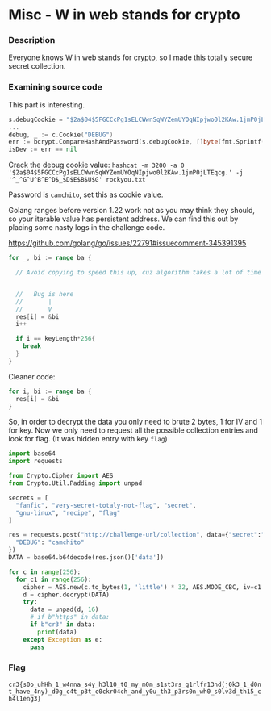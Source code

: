 # Misc - W in web stands for crypto

### Description
Everyone knows W in web stands for crypto, so I made this totally secure secret collection. 

### Examining source code
This part is interesting.

```go
s.debugCookie = "$2a$04$5FGCCcPg1sELCWwnSqWYZemUYOqNIpjwo0l2KAw.1jmP0jLTEqcg."
...
debug, _ := c.Cookie("DEBUG")
err := bcrypt.CompareHashAndPassword(s.debugCookie, []byte(fmt.Sprintf("DEBUG_%s_DEBUG", debug)))
isDev := err == nil
```

Crack the debug cookie value:
`hashcat -m 3200 -a 0 '$2a$04$5FGCCcPg1sELCWwnSqWYZemUYOqNIpjwo0l2KAw.1jmP0jLTEqcg.' -j '^_^G^U^B^E^D$_$D$E$B$U$G' rockyou.txt`

Password is `camchito`, set this as cookie value.

Golang ranges before version 1.22 work not as you may think they should, so your iterable value has persistent address. We can find this out by placing some nasty logs in the challenge code.

https://github.com/golang/go/issues/22791#issuecomment-345391395

```go
for _, bi := range ba {

  // Avoid copying to speed this up, cuz algorithm takes a lot of time as security pay off 


  //   Bug is here
  //       |
  //       V
  res[i] = &bi
  i++

  if i == keyLength*256{
    break
  }
}
```

Cleaner code:

```go
for i, bi := range ba {
  res[i] = &bi
}
```

So, in order to decrypt the data you only need to brute 2 bytes, 1 for IV and 1 for key. Now we only need to request all the possible collection entries and look for flag. (It was hidden entry with key `flag`)

```py
import base64
import requests

from Crypto.Cipher import AES
from Crypto.Util.Padding import unpad

secrets = [
  "fanfic", "very-secret-totaly-not-flag", "secret",
  "gnu-linux", "recipe", "flag"
]

res = requests.post("http://challenge-url/collection", data={"secret":"flag"}, cookies={
  "DEBUG": "camchito"
})
DATA = base64.b64decode(res.json()['data'])

for c in range(256):
  for c1 in range(256):
    cipher = AES.new(c.to_bytes(1, 'little') * 32, AES.MODE_CBC, iv=c1.to_bytes(1, 'little') * 16)
    d = cipher.decrypt(DATA)
    try:
      data = unpad(d, 16)
      # if b"https" in data:
      if b"cr3" in data:
        print(data)
    except Exception as e:
      pass
```

### Flag
`cr3{s0o_uhHh_1_w4nna_s4y_h3l10_t0_my_m0m_s1st3rs_g1rlfr13nd(j0k3_1_d0nt_have_4ny)_d0g_c4t_p3t_c0ckr04ch_and_y0u_th3_p3rs0n_wh0_s0lv3d_th15_ch4l1eng3}`
